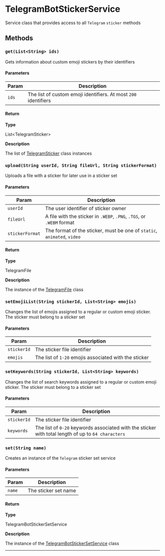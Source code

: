 # TelegramBotStickerService

Service class that provides access to all `Telegram` `sticker` methods

## Methods

### `get(List<String> ids)`

Gets information about custom emoji stickers by their identifiers

#### Parameters

| Param | Description                                                     |
| ----- | --------------------------------------------------------------- |
| `ids` | The list of custom emoji identifiers. At most `200` identifiers |

#### Return

**Type**

List&lt;TelegramSticker&gt;

**Description**

The list of [TelegramSticker](/types/Classes/TelegramSticker.md) class instances

### `upload(String userId, String fileUrl, String stickerFormat)`

Uploads a file with a sticker for later use in a sticker set

#### Parameters

| Param           | Description                                                             |
| --------------- | ----------------------------------------------------------------------- |
| `userId`        | The user identifier of sticker owner                                    |
| `fileUrl`       | A file with the sticker in `.WEBP`, `.PNG`, `.TGS`, or `.WEBM` format   |
| `stickerFormat` | The format of the sticker, must be one of `static`, `animated`, `video` |

#### Return

**Type**

TelegramFile

**Description**

The instance of the [TelegramFile](/types/Classes/TelegramFile.md) class

### `setEmojiList(String stickerId, List<String> emojis)`

Changes the list of emojis assigned to a regular or custom emoji sticker. The sticker must belong to a sticker set

#### Parameters

| Param       | Description                                           |
| ----------- | ----------------------------------------------------- |
| `stickerId` | The sticker file identifier                           |
| `emojis`    | The list of `1-20` emojis associated with the sticker |

### `setKeywords(String stickerId, List<String> keywords)`

Changes the list of search keywords assigned to a regular or custom emoji sticker. The sticker must belong to a sticker set

#### Parameters

| Param       | Description                                                                                        |
| ----------- | -------------------------------------------------------------------------------------------------- |
| `stickerId` | The sticker file identifier                                                                        |
| `keywords`  | The list of `0-20` keywords associated with the sticker with total length of up to `64 characters` |

### `set(String name)`

Creates an instance of the `Telegram` sticker set service

#### Parameters

| Param  | Description          |
| ------ | -------------------- |
| `name` | The sticker set name |

#### Return

**Type**

TelegramBotStickerSetService

**Description**

The instance of the [TelegramBotStickerSetService](/types/Classes/TelegramBotStickerSetService.md) class

---
